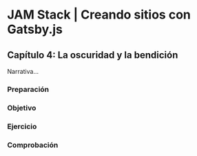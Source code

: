 # JAM Stack | Creando sitios con Gatsby.js

## Capítulo 4: La oscuridad y la bendición

Narrativa...

### Preparación

### Objetivo

### Ejercicio

### Comprobación
